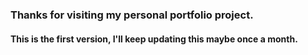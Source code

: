 ### Thanks for visiting my personal portfolio project. 
#### This is the first version, I'll keep updating this maybe once a month.
